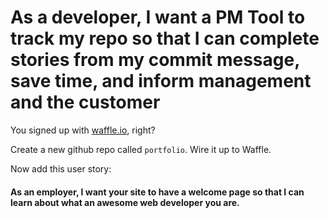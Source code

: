 # As a developer, I want a PM Tool to track my repo so that I can complete stories from my commit message, save time, and inform management and the customer

You signed up with [waffle.io](http://waffle.io), right?

Create a new github repo called `portfolio`. Wire it up to Waffle.

Now add this user story:

#### As an employer, I want your site to have a welcome page so that I can learn about what an awesome web developer you are.
